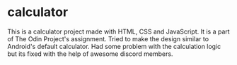 # calculator
This is a calculator project made with HTML, CSS and JavaScript. It is a part of The Odin Project's assignment.
Tried to make the design similar to Android's default calculator.
Had some problem with the calculation logic but its fixed with the help of awesome discord members.